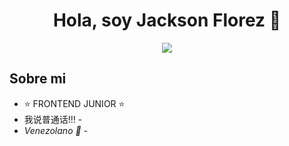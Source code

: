 <div align="center">
<h1 align="center">Hola, soy Jackson Florez 👋</h1>
</div>
<center>
<img src="https://i.pinimg.com/originals/27/91/dc/2791dcdda355ff46ccdf4a38c715ebbf.png">
</center>

## Sobre mi

- ⭐ FRONTEND JUNIOR ⭐ 
-  我说普通话!!! -
- *Venezolano 💪* -
